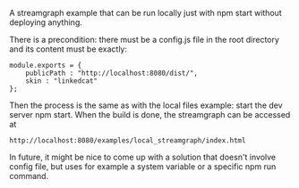 A streamgraph example that can be run locally just with npm start without deploying anything.

There is a precondition: there must be a config.js file in the root directory and its content must be exactly:

```
module.exports = {
    publicPath : "http://localhost:8080/dist/",
    skin : "linkedcat"
};
```

Then the process is the same as with the local files example: start the dev server npm start. When the build is done, the streamgraph can be accessed at

`http://localhost:8080/examples/local_streamgraph/index.html`

In future, it might be nice to come up with a solution that doesn't involve config file, but uses for example a system variable or a specific npm run command.
